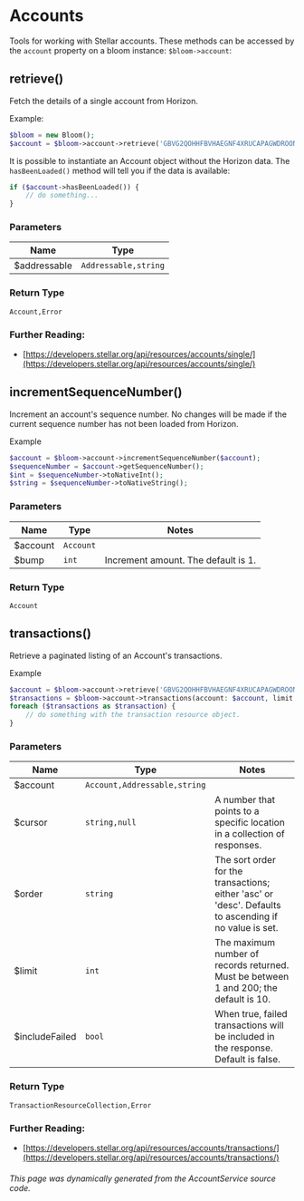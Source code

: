 # Accounts 

Tools for working with Stellar accounts. These methods can be accessed by the
`account` property on a bloom instance: `$bloom->account`:


## retrieve()

Fetch the details of a single account from Horizon.

Example:
```php
$bloom = new Bloom();
$account = $bloom->account->retrieve('GBVG2QOHHFBVHAEGNF4XRUCAPAGWDROONM2LC4BK4ECCQ5RTQOO64VBW');
```

It is possible to instantiate an Account object without the Horizon data.
The `hasBeenLoaded()` method will tell you if the data is available:

```php
if ($account->hasBeenLoaded()) {
    // do something...
}
```

### Parameters

| Name | Type |
| ---- | ---- |
| $addressable| `Addressable,string` |

### Return Type

`Account,Error`

### Further Reading:

- [https://developers.stellar.org/api/resources/accounts/single/](https://developers.stellar.org/api/resources/accounts/single/)

## incrementSequenceNumber()

Increment an account's sequence number. No changes will be made if the
current sequence number has not been loaded from Horizon.

Example
```php
$account = $bloom->account->incrementSequenceNumber($account);
$sequenceNumber = $account->getSequenceNumber();
$int = $sequenceNumber->toNativeInt();
$string = $sequenceNumber->toNativeString();
```

### Parameters

| Name | Type | Notes |
| ---- | ---- | ---- |
| $account| `Account` |
| $bump| `int` | Increment amount. The default is 1. |

### Return Type

`Account`

## transactions()

Retrieve a paginated listing of an Account's transactions.

Example
```php
$account = $bloom->account->retrieve('GBVG2QOHHFBVHAEGNF4XRUCAPAGWDROONM2LC4BK4ECCQ5RTQOO64VBW');
$transactions = $bloom->account->transactions(account: $account, limit: 20, order: 'desc')
foreach ($transactions as $transaction) {
    // do something with the transaction resource object.
}
```

### Parameters

| Name | Type | Notes |
| ---- | ---- | ---- |
| $account| `Account,Addressable,string` |
| $cursor| `string,null` | A number that points to a specific location in a collection of responses. |
| $order| `string` | The sort order for the transactions; either 'asc' or 'desc'. Defaults to ascending if no value is set. |
| $limit| `int` | The maximum number of records returned. Must be between 1 and 200; the default is 10. |
| $includeFailed| `bool` | When true, failed transactions will be included in the response. Default is false. |

### Return Type

`TransactionResourceCollection,Error`

### Further Reading:

- [https://developers.stellar.org/api/resources/accounts/transactions/](https://developers.stellar.org/api/resources/accounts/transactions/)

###### This page was dynamically generated from the AccountService source code.

